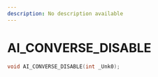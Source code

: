 ```yaml
---
description: No description available 
---
```


# AI_CONVERSE_DISABLE

```cpp
void AI_CONVERSE_DISABLE(int _Unk0);
```